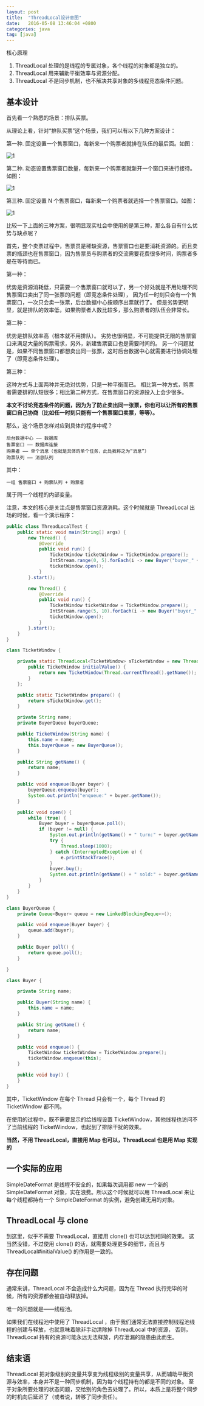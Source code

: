 ```yaml
---
layout: post
title:  "ThreadLocal设计意图"
date:   2016-05-08 13:46:04 +0800
categories: java
tag: [java]
---
```

核心原理

1. ThreadLocal 处理的是线程的专属对象，各个线程的对象都是独立的。
2. ThreadLocal 用来辅助平衡效率与资源分配。
3. ThreadLocal 不是同步机制，也不解决共享对象的多线程竞态条件问题。

## 基本设计

首先看一个熟悉的场景：排队买票。

从理论上看，针对“排队买票”这个场景，我们可以有以下几种方案设计：

第一种. 固定设置一个售票窗口，每新来一个购票者就排在队伍的最后面。如图：


![1](/image/java_threadlocal_1.png)

第二种. 动态设置售票窗口数量，每新来一个购票者就新开一个窗口来进行接待。如图：


![1](/image/java_threadlocal_2.png)

第三种. 固定设置 N 个售票窗口，每新来一个购票者就选择一个售票窗口。如图：


![1](/image/java_threadlocal_3.png)

比较一下上面的三种方案，很明显现实社会中使用的是第三种，那么各自有什么优势与缺点呢？

<!-- more -->

首先，整个卖票过程中，售票员是稀缺资源，售票窗口也是要消耗资源的。而且卖票的瓶颈也在售票窗口，因为售票员与购票者的交流需要花费很多时间，购票者多是在等待而已。

第一种：

优势是资源消耗低，只需要一个售票窗口就可以了，另一个好处就是不用处理不同售票窗口卖出了同一张票的问题（即竞态条件处理），
因为任一时刻只会有一个售票窗口，一次只会卖一张票，后台数据中心按顺序出票就行了。
但是劣势更明显，就是排队的效率低，如果购票者人数比较多，那么购票者的队伍会非常长。

第二种：

优势是排队效率高（根本就不用排队）。
劣势也很明显，不可能提供无限的售票窗口来满足大量的购票需求，另外，新建售票窗口也是需要时间的。
另一个问题就是，如果不同售票窗口都想卖出同一张票，这时后台数据中心就需要进行协调处理了（即竞态条件处理）。

第三种：

这种方式与上面两种并无绝对优势，只是一种平衡而已。
相比第一种方式，购票者需要排的队短很多；相比第二种方式，在售票窗口的资源投入上会少很多。

**本文不讨论竞态条件的问题，因为为了防止卖出同一张票，你也可以让所有的售票窗口自己协商（比如任一时刻只能有一个售票窗口卖票，等等）。**

那么，这个场景怎样对应到具体的程序中呢？

    后台数据中心 —— 数据库
    售票窗口 —— 数据库连接
    购票者 —— 单个消息（也就是具体的单个任务，此处我称之为“消息”）
    购票队列 —— 消息队列

其中：

    一组 售票窗口 + 购票队列 + 购票者

属于同一个线程的内部变量。

注意，本文的核心是关注点是售票窗口资源消耗。这个时候就是 ThreadLocal 出场的时候，看一个演示程序：

```java
public class ThreadLocalTest {
    public static void main(String[] args) {
        new Thread() {
            @Override
            public void run() {
                TicketWindow ticketWindow = TicketWindow.prepare();
                IntStream.range(0, 5).forEach(i -> new Buyer("buyer_" + i).enqueue());
                ticketWindow.open();
            }
        }.start();

        new Thread() {
            @Override
            public void run() {
                TicketWindow ticketWindow = TicketWindow.prepare();
                IntStream.range(5, 10).forEach(i -> new Buyer("buyer_" + i).enqueue());
                ticketWindow.open();
            }
        }.start();
    }
}

class TicketWindow {

    private static ThreadLocal<TicketWindow> sTicketWindow = new ThreadLocal<TicketWindow>() {
        public TicketWindow initialValue() {
            return new TicketWindow(Thread.currentThread().getName());
        }
    };

    public static TicketWindow prepare() {
        return sTicketWindow.get();
    }

    private String name;
    private BuyerQueue buyerQueue;

    public TicketWindow(String name) {
        this.name = name;
        this.buyerQueue = new BuyerQueue();
    }

    public String getName() {
        return name;
    }

    public void enqueue(Buyer buyer) {
        buyerQueue.enqueue(buyer);
        System.out.println("enqueue:" + buyer.getName());
    }

    public void open() {
        while (true) {
            Buyer buyer = buyerQueue.poll();
            if (buyer != null) {
                System.out.println(getName() + " turn:" + buyer.getName());
                try {
                    Thread.sleep(1000);
                } catch (InterruptedException e) {
                    e.printStackTrace();
                }
                buyer.buy();
                System.out.println(getName() + " sold:" + buyer.getName());
            }
        }
    }
}

class BuyerQueue {
    private Queue<Buyer> queue = new LinkedBlockingDeque<>();

    public void enqueue(Buyer buyer) {
        queue.add(buyer);
    }

    public Buyer poll() {
        return queue.poll();
    }

}

class Buyer {

    private String name;

    public Buyer(String name) {
        this.name = name;
    }

    public String getName() {
        return name;
    }

    public void enqueue() {
        TicketWindow ticketWindow = TicketWindow.prepare();
        ticketWindow.enqueue(this);
    }

    public void buy() {
    }
}
```

其中，TicketWindow 在每个 Thread 只会有一个，每个 Thread 的 TicketWindow 都不同。

在使用的过程中，既不需要显示的给线程设置 TicketWindow，其他线程也访问不了当前线程的 TicketWindow，也起到了排除干扰的效果。

**当然，不用 ThreadLocal，直接用 Map 也可以，ThreadLocal 也是用 Map 实现的**

## 一个实际的应用

SimpleDateFormat 是线程不安全的，如果每次调用都 new 一个新的 SimpleDateFormat 对象，实在浪费。所以这个时候就可以用 ThreadLocal
来让每个线程都持有一个 SimpleDateFormat 的实例，避免创建无用的对象。

## ThreadLocal 与 clone

到这里，似乎不需要 ThreadLocal，直接用 clone() 也可以达到相同的效果。
这当然没错，不过使用 clone() 的话，就需要处理更多的细节，而且与 ThreadLocal#initialValue() 的作用是一致的。

## 存在问题

通常来讲，ThreadLocal 不会造成什么大问题，因为在 Thread 执行完毕的时候，所有的资源都会被自动释放掉。

唯一的问题就是——线程池。

如果我们在线程池中使用了 ThreadLocal ，由于我们通常无法直接控制线程池线程的创建与释放，也就意味着除非手动清除掉 ThreadLocal 中的资源，
否则，ThreadLocal 持有的资源可能永远无法释放，内存泄漏的隐患由此而生。

## 结束语
ThreadLocal 把对象级别的变量共享变为线程级别的变量共享，从而辅助平衡资源与效率，本身并不是一种同步机制，因为每个线程持有的都是不同的对象。
至于对象所要处理的状态问题，交给别的角色去处理了。所以，本质上是将整个同步的时机向后延迟了（或者说，转移了同步责任）。
